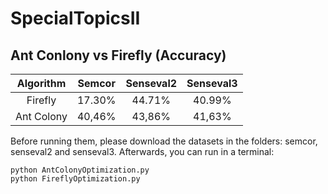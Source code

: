 # SpecialTopicsII

## Ant Conlony vs Firefly (Accuracy)

| Algorithm | Semcor | Senseval2 | Senseval3 | 
| :---: | :---: | :---: | :---: |
| Firefly | 17.30% | 44.71% | 40.99% |
| Ant Colony | 40,46% | 43,86% | 41,63% | (with spacy embeddings)

Before running them, please download the datasets in the folders: semcor, senseval2 and senseval3. Afterwards, you can run in a terminal:
```
python AntColonyOptimization.py
python FireflyOptimization.py
```